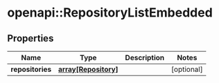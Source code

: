 # openapi::RepositoryListEmbedded

## Properties
Name | Type | Description | Notes
------------ | ------------- | ------------- | -------------
**repositories** | [**array[Repository]**](Repository.md) |  | [optional] 



